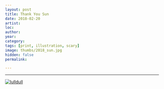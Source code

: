 ```yaml
---
layout: post
title: Thank You Sun
date: 2018-02-20
artist: 
loc: 
author: 
year: 
category: 
tags: [print, illustration, scary]
image: thumbs/2018_sun.jpg
hidden: false
permalink:

---
```




---


<div class="post_image">
	<a href="{{ site.baseurl }}/images/posts/2018_sun/001.jpg" target="_blank">
	<img src="{{ site.baseurl }}/images/posts/2018_sun/001.jpg" alt="lulldull"></a>
</div>

